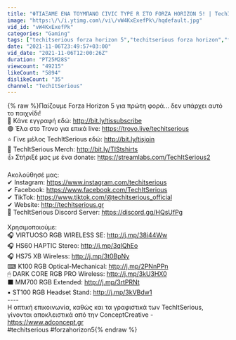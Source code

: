 ```yaml
---
title: "ΦΤΙΑΞΑΜΕ ΕΝΑ ΤΟΥΜΠΑΝΟ CIVIC TYPE R ΣΤΟ FORZA HORIZON 5! | TechItSerious"
image: "https:\/\/i.ytimg.com\/vi\/vW4KxExefPk\/hqdefault.jpg"
vid_id: "vW4KxExefPk"
categories: "Gaming"
tags: ["techitserious forza horizon 5","techitserious forza horizon","forza horizon 5 greek"]
date: "2021-11-06T23:49:57+03:00"
vid_date: "2021-11-06T12:00:26Z"
duration: "PT25M28S"
viewcount: "49215"
likeCount: "5894"
dislikeCount: "35"
channel: "TechItSerious"
---
```

{% raw %}Παίζουμε Forza Horizon 5 για πρώτη φορά... δεν υπάρχει αυτό το παιχνίδι!<br />🔴 Κάνε εγγραφή εδώ: <a rel="nofollow" target="blank" href="http://bit.ly/tissubscribe">http://bit.ly/tissubscribe</a><br />🟢  Έλα στο Trovo για επικά live: <a rel="nofollow" target="blank" href="https://trovo.live/techitserious">https://trovo.live/techitserious</a><br />⭐ Γίνε μέλος TechItSerious εδώ: <a rel="nofollow" target="blank" href="http://bit.ly/tisjoin">http://bit.ly/tisjoin</a><br />👕 TechItSerious Merch: <a rel="nofollow" target="blank" href="http://bit.ly/TIStshirts">http://bit.ly/TIStshirts</a><br />👍 Στήριξέ μας με ένα donate: <a rel="nofollow" target="blank" href="https://streamlabs.com/TechItSerious2">https://streamlabs.com/TechItSerious2</a><br /><br />Ακολούθησέ μας:<br />✔ Instagram: <a rel="nofollow" target="blank" href="https://www.instagram.com/techitserious">https://www.instagram.com/techitserious</a><br />✔ Facebook: <a rel="nofollow" target="blank" href="https://www.facebook.com/TechItSerious">https://www.facebook.com/TechItSerious</a><br />✔ TikTok: <a rel="nofollow" target="blank" href="https://www.tiktok.com/@techitserious_official">https://www.tiktok.com/@techitserious_official</a><br />✔ Website: <a rel="nofollow" target="blank" href="http://techitserious.gr">http://techitserious.gr</a><br />💬 TechItSerious Discord Server: <a rel="nofollow" target="blank" href="https://discord.gg/HQsUfPg">https://discord.gg/HQsUfPg</a><br /><br />Χρησιμοποιούμε:<br />🎧 VIRTUOSO RGB WIRELESS SE: <a rel="nofollow" target="blank" href="http://j.mp/38i44Ww">http://j.mp/38i44Ww</a><br />🎧 HS60 HAPTIC Stereo: <a rel="nofollow" target="blank" href="http://j.mp/3qlQhEo">http://j.mp/3qlQhEo</a><br />🎧 HS75 XB Wireless: <a rel="nofollow" target="blank" href="http://j.mp/3t0BpNy">http://j.mp/3t0BpNy</a><br />⌨ K100 RGB Optical-Mechanical: <a rel="nofollow" target="blank" href="http://j.mp/2PNnPPn">http://j.mp/2PNnPPn</a><br />🖱 DARK CORE RGB PRO Wireless: <a rel="nofollow" target="blank" href="http://j.mp/3kU3HX0">http://j.mp/3kU3HX0</a><br />⬛ MM700 RGB Extended: <a rel="nofollow" target="blank" href="http://j.mp/3rtPRNt">http://j.mp/3rtPRNt</a><br />▪ ST100 RGB Headset Stand: <a rel="nofollow" target="blank" href="http://j.mp/3kVBdw1">http://j.mp/3kVBdw1</a><br /> ----<br />Η οπτική επικοινωνία, καθώς και τα γραφιστικά των TechItSerious, γίνονται αποκλειστικά από την ConceptCreative - <a rel="nofollow" target="blank" href="https://www.adconcept.gr">https://www.adconcept.gr</a><br />#techitserious #forzahorizon5{% endraw %}
